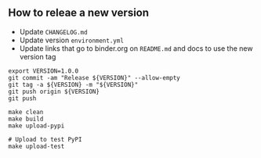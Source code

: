 ## How to releae a new version

- Update `CHANGELOG.md`
- Update version `environment.yml`
- Update links that go to binder.org on `README.md` and docs to use the new version tag

```
export VERSION=1.0.0
git commit -am "Release ${VERSION}" --allow-empty
git tag -a ${VERSION} -m "${VERSION}"
git push origin ${VERSION}
git push
```

```
make clean
make build
make upload-pypi

# Upload to test PyPI
make upload-test
```
